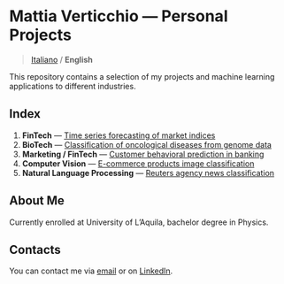 # Mattia Verticchio — Personal Projects

>  [Italiano](https://github.com/MattiaVerticchio/PersonalProjects/blob/master/README.md) / **English**

This repository contains a selection of my projects and machine learning applications to different industries.

## Index
1. **FinTech** — [Time series forecasting of market indices](https://github.com/MattiaVerticchio/PersonalProjects/blob/master/MarketForecasting/TimeSeriesForecasting.md)
1. **BioTech** — [Classification of oncological diseases from genome data](https://github.com/MattiaVerticchio/PersonalProjects/blob/master/CancerClassification/RNAseqCancerClassification.ipynb)
1. **Marketing / FinTech** — [Customer behavioral prediction in banking](https://github.com/MattiaVerticchio/PersonalProjects/blob/master/TransactionPrediction/TransactionPrediction.ipynb)
1. **Computer Vision** — [E-commerce products image classification](https://github.com/MattiaVerticchio/PersonalProjects/blob/master/ProductClassification/ComputerVisionImageClassification.ipynb)
1. **Natural Language Processing** — [Reuters agency news classification](https://github.com/MattiaVerticchio/PersonalProjects/blob/master/NewsClassification/ReutersNewsClassification.ipynb)

## About Me
Currently enrolled at University of L’Aquila, bachelor degree in Physics.

## Contacts
You can contact me via [email](email@email.com) or on [LinkedIn](linkedin.com).
